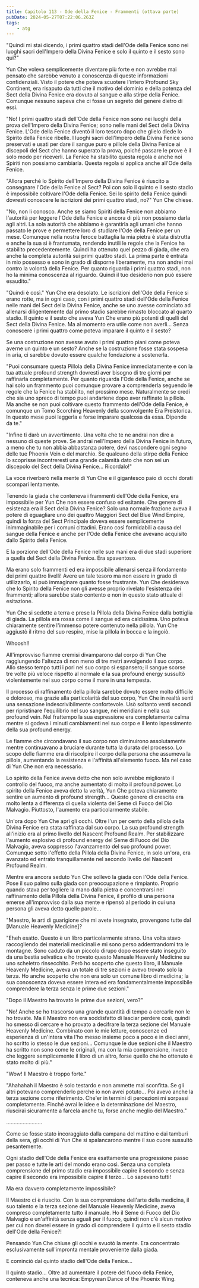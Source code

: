 ```yaml
---
title: Capitolo 113 - Ode della Fenice - Frammenti (ottava parte)
pubDate: 2024-05-27T07:22:06.263Z
tags:
    - atg
---
```





"Quindi mi stai dicendo, i primi quattro stadi dell'Ode della Fenice sono nei luoghi sacri dell'Impero della Divina Fenice e solo il quinto e il sesto sono qui?"


Yun Che voleva semplicemente diventare più forte e non avrebbe mai pensato che sarebbe venuto a conoscenza di queste informazioni confidenziali. Visto il potere che poteva scuotere l'intero Profound Sky Continent, era risaputo da tutti che il motivo del dominio e della potenza del Sect della Divina Fenice era dovuto al sangue e alla stirpe della Fenice. Comunque nessuno sapeva che ci fosse un segreto del genere dietro di essi.


"No! I primi quattro stadi dell'Ode della Fenice non sono nei luoghi della prova dell'Impero della Divina Fenice; sono nelle mani del Sect della Divina Fenice. L'Ode della Fenice diventò il loro tesoro dopo che glielo diede lo Spirito della Fenice ribelle. I luoghi sacri dell'Impero della Divina Fenice sono preservati e usati per dare il sangue puro  e pillole della Divina Fenice ai discepoli del Sect che hanno superato la prova, poiché passare le prove è il solo modo per riceverli. La Fenice ha stabilito questa regola e anche noi Spiriti non possiamo cambiarla. Questa regola si applica anche all'Ode della Fenice.


"Allora perché lo Spirito dell'Impero della Divina Fenice è riuscito a consegnare l'Ode della Fenice al Sect? Poi con solo il quinto e il sesto stadio è impossibile coltivare l'Ode della Fenice. Sei lo spirito della Fenice quindi dovresti conoscere le iscrizioni dei primi quattro stadi, no?" Yun Che chiese.


"No, non li conosco. Anche se siamo Spiriti della Fenice non abbiamo l'autorità per leggere l'Ode della Fenice e ancora di più non possiamo darla agli altri. La sola autorità che abbiamo è garantirla agli umani che hanno passato le prove e permettere loro di studiare l'Ode della Fenice per un mese. Comunque nella nostra feroce battaglia la mia pietra è stata distrutta e anche la sua si è frantumata, rendendo inutili le regole che la Fenice ha stabilito precedentemente. Quindi ha ottenuto quel pezzo di giada, che era anche la completa autorità sui primi quattro stadi. La prima parte è entrata in mio possesso e sono in grado di disporne liberamente, ma non andrei mai contro la volontà della Fenice. Per quanto riguarda i primi quattro stadi, non ho la minima conoscenza al riguardo. Quindi il tuo desiderio non può essere esaudito."


"Quindi è così." Yun Che era desolato. Le iscrizioni dell'Ode della Fenice si erano rotte, ma in ogni caso, con i primi quattro stadi dell'Ode della Fenice nelle mani del Sect della Divina Fenice, anche se uno avesse cominciato ad allenarsi diligentemente dal primo stadio sarebbe rimasto bloccato al quarto stadio. Il quinto e il sesto che aveva Yun Che erano più potenti di quelli del Sect della Divina Fenice. Ma al momento era utile come non averli... Senza conoscere i primi quattro come poteva imparare il quinto e il sesto?


Se una costruzione non avesse avuto i primi quattro piani come poteva averne un quinto e un sesto? Anche se la costruzione fosse stata sospesa in aria, ci sarebbe dovuto essere qualche fondazione a sostenerla.


"Puoi consumare questa Pillola della Divina Fenice immediatamente e con la tua attuale profound strength dovresti aver bisogno di tre giorni per raffinarla completamente. Per quanto riguarda l'Ode della Fenice, anche se hai solo un frammento puoi comunque provare a comprenderla seguendo le regole che la Fenice ha stabilito, nel prossimo mese. Naturalmente se credi che sia uno spreco di tempo puoi andartene dopo aver raffinato la pillola. Ma anche se non puoi coltivare questo frammento dell'Ode della Fenice, è comunque un Tomo Scorching Heavenly della sconvolgente Era Preistorica. In questo mese puoi leggerla e forse imparare qualcosa da essa. Dipende da te."


"Infine ti darò un avvertimento. Una volta che te ne andrai non dire a nessuno di queste prove. Se andrai nell'Impero della Divina Fenice in futuro, a meno che tu non abbia abbastanza potere, devi nascondere ogni segno delle tue Phoenix Vein e del marchio. Se qualcuno della stirpe della Fenice lo scoprisse incontreresti una grande calamità dato che non sei un discepolo del Sect della Divina Fenice... Ricordalo!"


La voce riverberò nella mente di Yun Che e il gigantesco paio di occhi dorati scomparì lentamente.


Tenendo la giada che conteneva i frammenti dell'Ode della Fenice, era impossibile per Yun Che non essere confuso ed esitante. Che genere di esistenza era il Sect della Divina Fenice? Solo una normale frazione aveva il potere di eguagliare uno dei quattro Maggiori Sect del Blue Wind Empire, quindi la forza del Sect Principale doveva essere semplicemente inimmaginabile per i comuni cittadini. Erano così formidabili a causa del sangue della Fenice e anche per l'Ode della Fenice che avevano acquisito dallo Spirito della Fenice.


E la porzione dell'Ode della Fenice nelle sue mani era di due stadi superiore a quella del Sect della Divina Fenice. Era spaventoso.


Ma erano solo frammenti ed era impossibile allenarsi senza il fondamento dei primi quattro livelli! Avere un tale tesoro ma non essere in grado di utilizzarlo, si può immaginare quanto fosse frustrante. Yun Che desiderava che lo Spirito della Fenice non gli avesse proprio rivelato l'esistenza dei frammenti; allora sarebbe stato contento e non in questo stato attuale di esitazione.


Yun Che si sedette a terra e prese la Pillola della Divina Fenice dalla bottiglia di giada. La pillola era rossa come il sangue ed era caldissima. Uno poteva chiaramente sentire l'immenso potere contenuto nella pillola. Yun Che aggiustò il ritmo del suo respiro, mise la pillola in bocca e la ingoiò.


Whoosh!!


All'improvviso fiamme cremisi divamparono dal corpo di Yun Che raggiungendo l'altezza di non meno di tre metri avvolgendo il suo corpo. Allo stesso tempo tutti i pori nel suo corpo si espansero; il sangue scorse tre volte più veloce rispetto al normale e la sua profound energy sussultò violentemente nel suo corpo come il mare in una tempesta.


Il processo di raffinamento della pillola sarebbe dovuto essere molto difficile e doloroso, ma grazie alla particolarità del suo corpo, Yun Che in realtà sentì una sensazione indescrivibilmente confortevole. Usò soltanto venti secondi per ripristinare l'equilibrio nel suo sangue, nei meridiani e nella sua profound vein. Nel frattempo la sua espressione era completamente calma mentre si godeva i minuti cambiamenti nel suo corpo e il lento ispessimento della sua profound energy.


Le fiamme che circondavano il suo corpo non diminuirono assolutamente mentre continuavano a bruciare durante tutta la durata del processo. Lo scopo delle fiamme era di riscolpire il corpo della persona che assumeva la pillola, aumentando la resistenza e l'affinità all'elemento fuoco. Ma nel caso di Yun Che non era necessario.


Lo spirito della Fenice aveva detto che non solo avrebbe migliorato il controllo del fuoco, ma anche aumentato di molto il profound power. Lo spirito della Fenice aveva detto la verità, Yun Che poteva chiaramente sentire un aumento di profound strength... Questo genere di crescita era molto lenta a differenza di quella violenta del Seme di Fuoco del Dio Malvagio. Piuttosto, l'aumento era particolarmente stabile.


Un'ora dopo Yun Che aprì gli occhi. Oltre l'un per cento della pillola della Divina Fenice era stata raffinata dal suo corpo. La sua profound strength all'inizio era al primo livello del Nascent Profound Realm. Per stabilizzare l'aumento esplosivo di profound energy del Seme di Fuoco del Dio Malvagio, aveva soppresso l'avanzamento del suo profound power.
Comunque sotto l'effetto della Pillola della Divina Fenice, in solo un'ora, era avanzato ed entrato tranquillamente nel secondo livello del Nascent Profound Realm.


Mentre era ancora seduto Yun Che sollevò la giada con l'Ode della Fenice.
Pose il suo palmo sulla giada con preoccupazione e rimpianto. Proprio quando stava per togliere la mano dalla pietra e concentrarsi nel raffinamento della Pillola della Divina Fenice, il profilo di una persona emerse all'improvviso dalla sua mente e ripensò al periodo in cui una persona gli aveva detto quelle parole...


"Maestro, le arti di guarigione che mi avete insegnato, provengono tutte dal [Manuale Heavenly Medicine]?


"Eheh esatto. Questo è un libro particolarmente strano. Una volta stavo raccogliendo dei materiali medicinali e mi sono perso addentrandomi tra le montagne. Sono caduto da un piccolo dirupo dopo essere stato inseguito da una bestia selvatica e ho trovato questo Manuale Heavenly Medicine su uno scheletro rinsecchito. Però ho scoperto che questo libro, il Manuale Heavenly Medicine, aveva un totale di tre sezioni e avevo trovato solo la terza. Ho anche scoperto che non era solo un comune libro di medicina; la sua conoscenza doveva essere intera ed era fondamentalmente impossibile comprendere la terza senza le prime due sezioni."


"Dopo il Maestro ha trovato le prime due sezioni, vero?"


"No! Anche se ho trascorso una grande quantità di tempo a cercarle non le ho trovate. Ma il Maestro non era soddisfatto di lasciar perdere così, quindi ho smesso di cercare e ho provato a decifrare la terza sezione del Manuale Heavenly Medicine. Combinato con le mie letture, conoscenze ed esperienza di un'intera vita l'ho messo insieme poco a poco e in dieci anni, ho scritto io stesso le due sezioni... Comunque le due sezioni che il Maestro ha scritto non sono come le originali, ma con la mia comprensione, invece che leggere semplicemente il libro di un altro, forse quello che ho ottenuto è stato molto di più."


"Wow! Il Maestro è troppo forte."


"Ahahahah il Maestro è solo testardo e non ammette mai sconfitta. Se gli altri potevano comprenderlo perché io non avrei potuto... Poi avevo anche la terza sezione come riferimento. Che'er in termini di percezioni mi sorpassi completamente. Finché avrai le idee e la determinazione del Maestro, riuscirai sicuramente a farcela anche tu, forse anche meglio del Maestro."


……………………


Come se fosse stato incoraggiato dalla campana del mattino e dai tamburi della sera, gli occhi di Yun Che si spalancarono mentre il suo cuore sussultò pesantemente.


Ogni stadio dell'Ode della Fenice era esattamente una progressione passo per passo e tutte le arti del mondo erano così. Senza una completa comprensione del primo stadio era impossibile capire il secondo e senza capire il secondo era impossibile capire il terzo... Lo sapevano tutti!


Ma era davvero completamente impossibile?


Il Maestro ci è riuscito. Con la sua comprensione dell'arte della medicina, il suo talento e la terza sezione del Manuale Heavenly Medicine, aveva compreso completamente tutto il manuale.
Ho il Seme di Fuoco del Dio Malvagio e un'affinità senza eguali per il fuoco, quindi non c'è alcun motivo per cui non dovrei essere in grado di comprendere il quinto e il sesto stadio dell'Ode della Fenice?!


Pensando Yun Che chiuse gli occhi e svuotò la mente. Era concentrato esclusivamente sull'impronta mentale proveniente dalla giada.


E cominciò dal quinto stadio dell'Ode della Fenice...


Il quinto stadio... Oltre ad aumentare il potere del fuoco della Fenice, conteneva anche una tecnica: Empyrean Dance of the Phoenix Wing.





